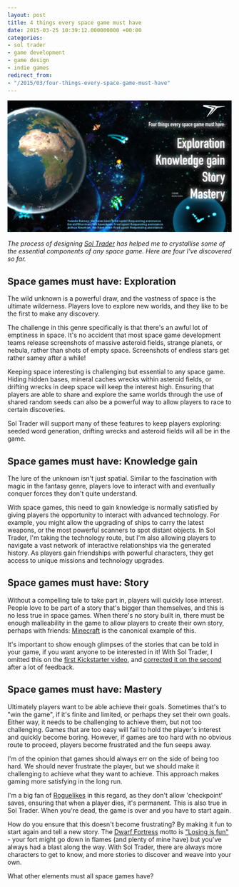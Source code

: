 ```yaml
---
layout: post
title: 4 things every space game must have
date: 2015-03-25 10:39:12.000000000 +00:00
categories:
- sol trader
- game development
- game design
- indie games
redirect_from:
- "/2015/03/four-things-every-space-game-must-have"
---
```

![4 things: exploration, knowledge gain, story, mastery](/files/4-things-space-game.jpg)

*The process of designing [Sol Trader](http://soltrader.net) has helped me to crystallise some of the essential components of any space game. Here are four I've discovered so far.*

## Space games must have: Exploration

The wild unknown is a powerful draw, and the vastness of space is the ultimate wilderness. Players love to explore new worlds, and they like to be the first to make any discovery.

The challenge in this genre specifically is that there's an awful lot of emptiness in space. It's no accident that most space game development teams release screenshots of massive asteroid fields, strange planets, or nebula, rather than shots of empty space. Screenshots of endless stars get rather samey after a while!

Keeping space interesting is challenging but essential to any space game. Hiding hidden bases, mineral caches wrecks within asteroid fields, or drifting wrecks in deep space will keep the interest high. Ensuring that players are able to share and explore the same worlds through the use of shared random seeds can also be a powerful way to allow players to race to certain discoveries.

Sol Trader will support many of these features to keep players exploring: seeded word generation, drifting wrecks and asteroid fields will all be in the game.

## Space games must have: Knowledge gain

The lure of the unknown isn't just spatial. Similar to the fascination with magic in the fantasy genre, players love to interact with and eventually conquer forces they don't quite understand.

With space games, this need to gain knowledge is normally satisfied by giving players the opportunity to interact with advanced technology. For example, you might allow the upgrading of ships to carry the latest weapons, or the most powerful scanners to spot distant objects. In Sol Trader, I'm taking the technology route, but I'm also allowing players to navigate a vast network of interactive relationships via the generated history. As players gain friendships with powerful characters, they get access to unique missions and technology upgrades.

## Space games must have: Story

Without a compelling tale to take part in, players will quickly lose interest. People love to be part of a story that's bigger than themselves, and this is no less true in space games. When there's no story built in, there must be enough malleability in the game to allow players to create their own story, perhaps with friends: [Minecraft](http://minecraft.org) is the canonical example of this.

It's important to show enough glimpses of the stories that can be told in your game, if you want anyone to be interested in it! With Sol Trader, I omitted this on the [first Kickstarter video](https://www.youtube.com/watch?v=HuC93DwNqKE&list=PLGQLg2DFLiGgdN8efqEOASRXTyMYa-1Zb&index=2), and [corrected it on the second](https://www.youtube.com/watch?v=legdoufEgms&list=PLGQLg2DFLiGgdN8efqEOASRXTyMYa-1Zb&index=1) after a lot of feedback.

## Space games must have: Mastery

Ultimately players want to be able achieve their goals. Sometimes that's to "win the game", if it's finite and limited, or perhaps they set their own goals. Either way, it needs to be challenging to achieve them, but not too challenging. Games that are too easy will fail to hold the player's interest and quickly become boring. However, if games are too hard with no obvious route to proceed, players become frustrated and the fun seeps away.

I'm of the opinion that games should always err on the side of being too hard. We should never frustrate the player, but we should make it challenging to achieve what they want to achieve. This approach makes gaming more satisfying in the long run.

I'm a big fan of [Roguelikes](http://en.wikipedia.org/wiki/Roguelike) in this regard, as they don't allow 'checkpoint' saves, ensuring that when a player dies, it's permanent. This is also true in Sol Trader. When you're dead, the game is over and you have to start again.

How do you ensure that this doesn't become frustrating? By making it fun to start again and tell a new story. The [Dwarf Fortress](http://www.bay12games.com/dwarves/) motto is ["Losing is fun"](http://dwarffortresswiki.org/index.php/DF2014:Losing) - your fort might go down in flames (and plenty of mine have) but you've always had a blast along the way. With Sol Trader, there are always more characters to get to know, and more stories to discover and weave into your own.

What other elements must all space games have?
